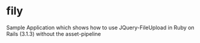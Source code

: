 fily
====

Sample Application which shows how to use JQuery-FileUpload in Ruby on Rails (3.1.3) without the asset-pipeline